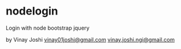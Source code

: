 # nodelogin
Login with node bootstrap jquery

by Vinay Joshi
vinay01joshi@gmail.com
vinay.joshi.ngi@gmail.com
